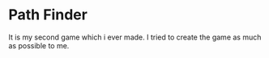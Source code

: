 # Path Finder

It is my second game which i ever made. I tried to create the game as much as possible to me.
